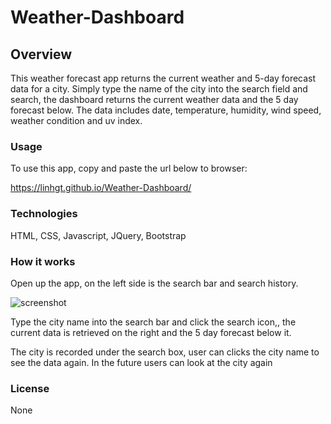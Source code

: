 # Weather-Dashboard

## Overview

This weather forecast app returns the current weather and 5-day forecast data for a city. Simply type the name of the city into the search field and search, the dashboard returns the current weather data and the 5 day forecast below. The data includes date, temperature, humidity, wind speed, weather condition and uv index.

### Usage

To use this app, copy and paste the url below to browser:

https://linhgt.github.io/Weather-Dashboard/

### Technologies

HTML, CSS, Javascript, JQuery, Bootstrap

### How it works

Open up the app, on the left side is the search bar and search history.

![screenshot]("Assets/img/screenshot.JPG")

Type the city name into the search bar and click the search icon,, the current data is retrieved on the right and the 5 day forecast below it.

The city is recorded under the search box, user can clicks the city name to see the data again. In the future users can look at the city again

### License

None